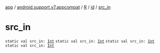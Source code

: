 [app](../../../index.md) / [android.support.v7.appcompat](../../index.md) / [R](../index.md) / [id](index.md) / [src_in](.)

# src_in

`static val src_in: `[`Int`](https://kotlinlang.org/api/latest/jvm/stdlib/kotlin/-int/index.html)
`static val src_in: `[`Int`](https://kotlinlang.org/api/latest/jvm/stdlib/kotlin/-int/index.html)
`static val src_in: `[`Int`](https://kotlinlang.org/api/latest/jvm/stdlib/kotlin/-int/index.html)
`static val src_in: `[`Int`](https://kotlinlang.org/api/latest/jvm/stdlib/kotlin/-int/index.html)